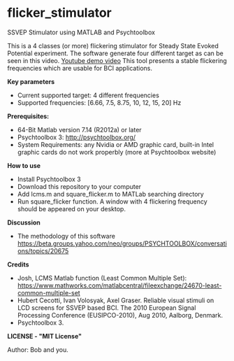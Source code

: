 # flicker_stimulator
SSVEP Stimulator using MATLAB and Psychtoolbox

This is a 4 classes (or more) flickering stimulator for Steady State Evoked Potential experiment. The software generate four different target as can be seen in this video.
[Youtube demo video](https://www.youtube.com/watch?v=HriCj1_7jdI)
This tool presents a stable flickering frequencies which are usable for BCI applications.

**Key parameters** 
+ Current supported target: 4 different frequencies
+ Supported frequencies: [6.66, 7.5, 8.75, 10, 12, 15, 20] Hz

**Prerequisites:**
+ 64-Bit Matlab version 7.14 (R2012a) or later
+ Psychtoolbox 3: http://psychtoolbox.org/
+ System Requirements: any Nvidia or AMD graphic card, built-in Intel graphic cards do not work properbly (more at Psychtoolbox website)

**How to use**
+ Install Psychtoolbox 3
+ Download this repository to your computer 
+ Add lcms.m and square_flicker.m to MATLab searching directory
+ Run square_flicker function. A window with 4 flickering frequency should be appeared on your desktop.

**Discussion**
 + The methodology of this software
 https://beta.groups.yahoo.com/neo/groups/PSYCHTOOLBOX/conversations/topics/20675

 **Credits**
 + Josh, LCMS Matlab function (Least Common Multiple Set): https://www.mathworks.com/matlabcentral/fileexchange/24670-least-common-multiple-set
 + Hubert Cecotti, Ivan Volosyak, Axel Graser. Reliable visual stimuli on LCD screens for SSVEP
based BCI. The 2010 European Signal Processing Conference (EUSIPCO-2010), Aug 2010, Aalborg, Denmark. 
 + Psychtoolbox 3. 
 
 **LICENSE - "MIT License"**
 
 Author: Bob and you.

 
